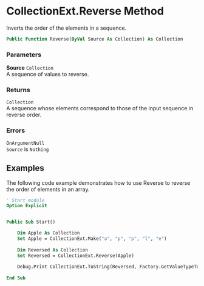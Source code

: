 # CollectionExt.Reverse Method

Inverts the order of the elements in a sequence.

```vb
Public Function Reverse(ByVal Source As Collection) As Collection
```

### Parameters

**Source** `Collection` <br>
A sequence of values to reverse.

### Returns

`Collection` <br>
A sequence whose elements correspond to those of the input sequence in reverse order.

### Errors

`OnArgumentNull` <br>
`Source` is `Nothing`

## Examples

The following code example demonstrates how to use Reverse to reverse the order of elements in an array.

```vb
' Start module
Option Explicit


Public Sub Start()

    Dim Apple As Collection
    Set Apple = CollectionExt.Make("a", "p", "p", "l", "e")
    
    Dim Reversed As Collection
    Set Reversed = CollectionExt.Reverse(Apple)
    
    Debug.Print CollectionExt.ToString(Reversed, Factory.GetValueTypeToStringConverter, " ")
    
End Sub
```

